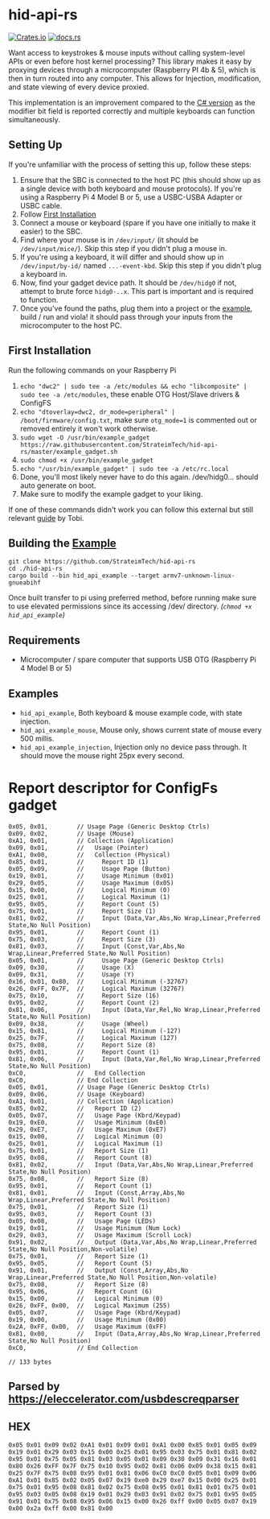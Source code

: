 # hid-api-rs
[![Crates.io](https://img.shields.io/crates/v/hid-api-rs?style=flat-square)](https://crates.io/crates/hid-api-rs) [![docs.rs](https://img.shields.io/docsrs/hid-api-rs?style=flat-square)](https://docs.rs/hid-api-rs/)

Want access to keystrokes & mouse inputs without calling system-level APIs or even before host kernel processing? This library makes it easy by proxying devices through a microcomputer (Raspberry PI 4b & 5), which is then in turn routed into any computer. This allows for Injection, modification, and state viewing of every device proxied.

This implementation is an improvement compared to the [C# version](https://github.com/StrateimTech/HID-API/) as the modifier bit field is reported correctly and multiple keyboards can function simultaneously.

## Setting Up
If you're unfamiliar with the process of setting this up, follow these steps:

1. Ensure that the SBC is connected to the host PC (this should show up as a single device with both keyboard and mouse protocols). If you're using a Raspberry Pi 4 Model B or 5, use a USBC-USBA Adapter or USBC cable.
2. Follow [First Installation](#first-installation)
3. Connect a mouse or keyboard (spare if you have one initially to make it easier) to the SBC.
4. Find where your mouse is in `/dev/input/` (it should be `/dev/input/mice/`). Skip this step if you didn't plug a mouse in.
5. If you're using a keyboard, it will differ and should show up in `/dev/input/by-id/` named `...-event-kbd`. Skip this step if you didn't plug a keyboard in.
6. Now, find your gadget device path. It should be `/dev/hidg0` if not, attempt to brute force `hidg0-..x`. This part is important and is required to function.
7. Once you've found the paths, plug them into a project or the [example](https://github.com/StrateimTech/hid-api-rs/blob/master/src/example/bin.rs), build / run and viola! it should pass through your inputs from the microcomputer to the host PC.

## First Installation
Run the following commands on your Raspberry Pi
1. ``echo "dwc2" | sudo tee -a /etc/modules && echo "libcomposite" | sudo tee -a /etc/modules``, these enable OTG Host/Slave drivers & ConfigFS
2. ``echo "dtoverlay=dwc2, dr_mode=peripheral" | /boot/firmware/config.txt``, make sure ``otg_mode=1`` is commented out or removed entirely it won't work otherwise.
3. ``sudo wget -O /usr/bin/example_gadget https://raw.githubusercontent.com/StrateimTech/hid-api-rs/master/example_gadget.sh``
4. ``sudo chmod +x /usr/bin/example_gadget``
5. ``echo "/usr/bin/example_gadget" | sudo tee -a /etc/rc.local``
6. Done, you'll most likely never have to do this again. /dev/hidg0... should auto generate on boot.
7. Make sure to modify the example gadget to your liking.

If one of these commands didn't work you can follow this external but still relevant [guide](https://www.isticktoit.net/?p=1383) by Tobi.

## Building the [Example](https://github.com/StrateimTech/hid-api-rs/blob/master/src/example/bin-generic.rs)
```
git clone https://github.com/StrateimTech/hid-api-rs
cd ./hid-api-rs
cargo build --bin hid_api_example --target armv7-unknown-linux-gnueabihf
```
Once built transfer to pi using preferred method, before running make sure to use elevated permissions since its accessing /dev/ directory.
_(``chmod +x hid_api_example``)_

## Requirements
- Microcomputer / spare computer that supports USB OTG (Raspberry Pi 4 Model B or 5)

## Examples
- ``hid_api_example``, Both keyboard & mouse example code, with state injection.
- ``hid_api_example_mouse``, Mouse only, shows current state of mouse every 500 millis.
- ``hid_api_example_injection``, Injection only no device pass through. It should move the mouse right 25px every second.

# Report descriptor for ConfigFs gadget
```
0x05, 0x01,        // Usage Page (Generic Desktop Ctrls)
0x09, 0x02,        // Usage (Mouse)
0xA1, 0x01,        // Collection (Application)
0x09, 0x01,        //   Usage (Pointer)
0xA1, 0x00,        //   Collection (Physical)
0x85, 0x01,        //     Report ID (1)
0x05, 0x09,        //     Usage Page (Button)
0x19, 0x01,        //     Usage Minimum (0x01)
0x29, 0x05,        //     Usage Maximum (0x05)
0x15, 0x00,        //     Logical Minimum (0)
0x25, 0x01,        //     Logical Maximum (1)
0x95, 0x05,        //     Report Count (5)
0x75, 0x01,        //     Report Size (1)
0x81, 0x02,        //     Input (Data,Var,Abs,No Wrap,Linear,Preferred State,No Null Position)
0x95, 0x01,        //     Report Count (1)
0x75, 0x03,        //     Report Size (3)
0x81, 0x03,        //     Input (Const,Var,Abs,No Wrap,Linear,Preferred State,No Null Position)
0x05, 0x01,        //     Usage Page (Generic Desktop Ctrls)
0x09, 0x30,        //     Usage (X)
0x09, 0x31,        //     Usage (Y)
0x16, 0x01, 0x80,  //     Logical Minimum (-32767)
0x26, 0xFF, 0x7F,  //     Logical Maximum (32767)
0x75, 0x10,        //     Report Size (16)
0x95, 0x02,        //     Report Count (2)
0x81, 0x06,        //     Input (Data,Var,Rel,No Wrap,Linear,Preferred State,No Null Position)
0x09, 0x38,        //     Usage (Wheel)
0x15, 0x81,        //     Logical Minimum (-127)
0x25, 0x7F,        //     Logical Maximum (127)
0x75, 0x08,        //     Report Size (8)
0x95, 0x01,        //     Report Count (1)
0x81, 0x06,        //     Input (Data,Var,Rel,No Wrap,Linear,Preferred State,No Null Position)
0xC0,              //   End Collection
0xC0,              // End Collection
0x05, 0x01,        // Usage Page (Generic Desktop Ctrls)
0x09, 0x06,        // Usage (Keyboard)
0xA1, 0x01,        // Collection (Application)
0x85, 0x02,        //   Report ID (2)
0x05, 0x07,        //   Usage Page (Kbrd/Keypad)
0x19, 0xE0,        //   Usage Minimum (0xE0)
0x29, 0xE7,        //   Usage Maximum (0xE7)
0x15, 0x00,        //   Logical Minimum (0)
0x25, 0x01,        //   Logical Maximum (1)
0x75, 0x01,        //   Report Size (1)
0x95, 0x08,        //   Report Count (8)
0x81, 0x02,        //   Input (Data,Var,Abs,No Wrap,Linear,Preferred State,No Null Position)
0x75, 0x08,        //   Report Size (8)
0x95, 0x01,        //   Report Count (1)
0x81, 0x01,        //   Input (Const,Array,Abs,No Wrap,Linear,Preferred State,No Null Position)
0x75, 0x01,        //   Report Size (1)
0x95, 0x03,        //   Report Count (3)
0x05, 0x08,        //   Usage Page (LEDs)
0x19, 0x01,        //   Usage Minimum (Num Lock)
0x29, 0x03,        //   Usage Maximum (Scroll Lock)
0x91, 0x02,        //   Output (Data,Var,Abs,No Wrap,Linear,Preferred State,No Null Position,Non-volatile)
0x75, 0x01,        //   Report Size (1)
0x95, 0x05,        //   Report Count (5)
0x91, 0x01,        //   Output (Const,Array,Abs,No Wrap,Linear,Preferred State,No Null Position,Non-volatile)
0x75, 0x08,        //   Report Size (8)
0x95, 0x06,        //   Report Count (6)
0x15, 0x00,        //   Logical Minimum (0)
0x26, 0xFF, 0x00,  //   Logical Maximum (255)
0x05, 0x07,        //   Usage Page (Kbrd/Keypad)
0x19, 0x00,        //   Usage Minimum (0x00)
0x2A, 0xFF, 0x00,  //   Usage Maximum (0xFF)
0x81, 0x00,        //   Input (Data,Array,Abs,No Wrap,Linear,Preferred State,No Null Position)
0xC0,              // End Collection

// 133 bytes
```
## Parsed by https://eleccelerator.com/usbdescreqparser

## HEX
```
0x05 0x01 0x09 0x02 0xA1 0x01 0x09 0x01 0xA1 0x00 0x85 0x01 0x05 0x09 0x19 0x01 0x29 0x03 0x15 0x00 0x25 0x01 0x95 0x03 0x75 0x01 0x81 0x02 0x95 0x01 0x75 0x05 0x81 0x03 0x05 0x01 0x09 0x30 0x09 0x31 0x16 0x01 0x80 0x26 0xFF 0x7F 0x75 0x10 0x95 0x02 0x81 0x06 0x09 0x38 0x15 0x81 0x25 0x7F 0x75 0x08 0x95 0x01 0x81 0x06 0xC0 0xC0 0x05 0x01 0x09 0x06 0xA1 0x01 0x85 0x02 0x05 0x07 0x19 0xe0 0x29 0xe7 0x15 0x00 0x25 0x01 0x75 0x01 0x95 0x08 0x81 0x02 0x75 0x08 0x95 0x01 0x81 0x01 0x75 0x01 0x95 0x03 0x05 0x08 0x19 0x01 0x29 0x03 0x91 0x02 0x75 0x01 0x95 0x05 0x91 0x01 0x75 0x08 0x95 0x06 0x15 0x00 0x26 0xff 0x00 0x05 0x07 0x19 0x00 0x2a 0xff 0x00 0x81 0x00 
```
